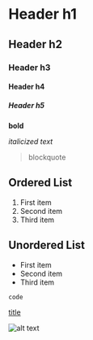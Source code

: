 # Header h1
## Header h2
### Header h3
#### Header h4
##### Header h5

**bold**

*italicized text*

> blockquote

## Ordered List
1. First item
2. Second item
3. Third item

## Unordered List
- First item
- Second item
- Third item

`code`

[title](https://www.example.com)

![alt text](image.jpg)
